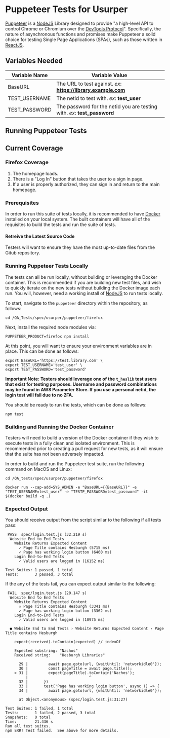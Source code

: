 # Puppeteer Tests for Usurper

[Puppeteer](https://pptr.dev/) is a [NodeJS](https://npmjs.org/package/puppeteer) Library designed to provide "a high-level API to control Chrome or Chromium over the [DevTools Protocol](https://chromedevtools.github.io/devtools-protocol/)".
Specifically, the nature of asynchronous functions and promises make Puppeteer a solid choice for testing Single Page Applications (SPAs), such as those written in [ReactJS](https://reactjs.org/).

## Variables Needed

Variable Name | Variable Value
------------- | ---------------
BaseURL | The URL to test against. *ex*: **https://library.example.com**
TEST_USERNAME | The netid to test with. *ex*: **test_user**
TEST_PASSWORD | The password for the netid you are testing with. *ex*: **test_password**

## Running Puppeteer Tests

## Current Coverage

### Firefox Coverage

1. The homepage loads.
1. There is a "Log In" button that takes the user to a sign in page.
1. If a user is properly authorized, they can sign in and return to the main homepage.

### Prerequisites

In order to run this suite of tests locally, it is recommended to have [Docker](https://www.docker.com) installed on your local system. The built containers will have all of the requisites to build the tests and run the suite of tests.

#### Retreive the Latest Source Code

Testers will want to ensure they have the most up-to-date files from the Gitub repository.

### Running Puppeteer Tests Locally

The tests can all be run locally, without building or leveraging the Docker container. This is recommended if you are building new test files, and wish to quickly iterate on the new tests without building the Docker image each run. You will, however, need a working install of [NodeJS](https://nodejs.org/) to run tests locally.

To start, navigate to the `puppeteer` directory within the repository, as follows:

```console
cd /QA_Tests/spec/usurper/puppeteer/firefox
```

Next, install the required node modules via:

```console
PUPPETEER_PRODUCT=firefox npm install
```

At this point, you will want to ensure your environment variables are in place. This can be done as follows:

```console
export BaseURL='https://test.library.com' \
export TEST_USERNAME='test_user' \
export TEST_PASSWORD='test_password'
```

**Important Note: Testers should leverage one of the `t_heslib` test users that exist for testing purposes. Username and password combinations may be found in AWS Parameter Store. If you use a personal netid, the login test will fail due to no 2FA.**

You should be ready to run the tests, which can be done as follows:

```console
npm test
```

### Building and Running the Docker Container

Testers will need to build a version of the Docker container if they wish to execute tests in a fully clean and isolated environment. This is recommended prior to creating a pull request for new tests, as it will ensure that the suite has not been adversely impacted.

In order to build and run the Puppeteer test suite, run the following command on MacOS and Linux:

```console
cd /QA_tests/spec/usurper/puppeteer/firefox

docker run --cap-add=SYS_ADMIN -e "BaseURL={{BaseURL}}" -e "TEST_USERNAME=test_user" -e "TESTP_PASSWORD=test_password" -it $(docker build -q .)
```

### Expected Output

You should receive output from the script similar to the following if all tests pass:

```console
 PASS  spec/login.test.js (32.219 s)
  Website End to End Tests
    Website Returns Expected Content
      ✓ Page Title contains Hesburgh (5715 ms)
      ✓ Page has working login button (6460 ms)
    Login End-to-End Tests
      ✓ Valid users are logged in (16152 ms)

Test Suites: 1 passed, 1 total
Tests:       3 passed, 3 total
```

If the any of the tests fail, you can expect output similar to the following:

```console
 FAIL  spec/login.test.js (20.147 s)
  Website End to End Tests
    Website Returns Expected Content
      ✕ Page Title contains Hesburgh (3341 ms)
      ✓ Page has working login button (3362 ms)
    Login End-to-End Tests
      ✓ Valid users are logged in (10975 ms)

  ● Website End to End Tests › Website Returns Expected Content › Page Title contains Hesburgh

    expect(received).toContain(expected) // indexOf

    Expected substring: "Nachos"
    Received string:    "Hesburgh Libraries"

      29 |         await page.goto(url, {waitUntil: 'networkidle0'});
      30 |         const pageTitle = await page.title();
    > 31 |         expect(pageTitle).toContain('Nachos');
         |                           ^
      32 |       })
      33 |       test('Page has working login button', async () => {
      34 |         await page.goto(url, {waitUntil: 'networkidle0'});

      at Object.<anonymous> (spec/login.test.js:31:27)

Test Suites: 1 failed, 1 total
Tests:       1 failed, 2 passed, 3 total
Snapshots:   0 total
Time:        21.436 s
Ran all test suites.
npm ERR! Test failed.  See above for more details.
```

